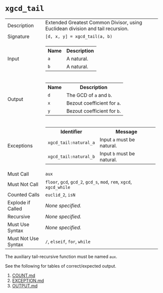 
# `xgcd_tail`

<table><tr><td>Description</td><td>Extended Greatest Common Divisor, using Euclidean division and tail recursion.</td></tr><tr><td>Signature</td><td><code>[d,&nbsp;x,&nbsp;y]&nbsp;=&nbsp;xgcd_tail(a,&nbsp;b)</code></td></tr><tr><td>Input</td><td><table><tr><th>Name</th><th>Description</th></tr><tr><td><code>a</code></td><td>A natural.</td></tr><tr><td><code>b</code></td><td>A natural.</td></tr></table></td></tr><tr><td>Output</td><td><table><tr><th>Name</th><th>Description</th></tr><tr><td><code>d</code></td><td>The GCD of <code>a</code> and <code>b</code>.</td></tr><tr><td><code>x</code></td><td>Bezout coefficient for <code>a</code>.</td></tr><tr><td><code>y</code></td><td>Bezout coefficient for <code>b</code>.</td></tr></table></td></tr><tr><td>Exceptions</td><td><table><tr><th>Identifier</th><th>Message</th></tr><tr><td><code>xgcd_tail:natural_a</code></td><td>Input <code>a</code> must be natural.</td></tr><tr><td><code>xgcd_tail:natural_b</code></td><td>Input <code>b</code> must be natural.</td></tr></table></td></tr><tr><td>Must Call</td><td><code>aux</code></td></tr><tr><td>Must Not Call</td><td><code>floor</code>, <code>gcd</code>, <code>gcd_2</code>, <code>gcd_s</code>, <code>mod</code>, <code>rem</code>, <code>xgcd</code>, <code>xgcd_while</code></td></tr><tr><td>Counted Calls</td><td><code>euclid_2</code>, <code>isN</code></td></tr><tr><td>Explode if Called</td><td><em>None specified.</em></td></tr><tr><td>Recursive</td><td><em>None specified.</em></td></tr><tr><td>Must Use Syntax</td><td><em>None specified.</em></td></tr><tr><td>Must Not Use Syntax</td><td><code>/</code>, <code>elseif</code>, <code>for</code>, <code>while</code></td></tr></table>

The auxiliary tail-recursive function must be named `aux`.

See the following for tables of correct/expected output.

1. [COUNT.md](COUNT.md)
1. [EXCEPTION.md](EXCEPTION.md)
1. [OUTPUT.md](OUTPUT.md)


